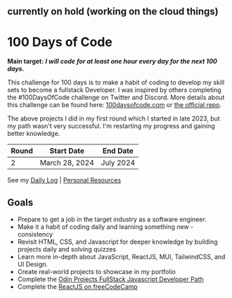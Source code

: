## currently on hold (working on the cloud things)

# 100 Days of Code 

**Main target:** ***I will code for at least one hour every day for the next 100 days.***

This challenge for 100 days is to make a habit of coding to develop my skill sets to become a fullstack Developer. I was inspired by others completing the #100DaysOfCode challenge on Twitter and Discord. More details about this challenge can be found here: [100daysofcode.com](http://100daysofcode.com/ "100daysofcode.com") or [the official repo](https://github.com/Kallaway/100-days-of-code "the official repo").

The above projects I did in my first round which I started in late 2023, but my path wasn't very successful. I'm restarting my progress and gaining better knowledge.

|Round |  Start Date | End Date |
| ------------ | ------------ | ------------ |
| 2 | March 28, 2024 | July 2024|

See my [Daily Log]() | [Personal Resources]()

## Goals
- Prepare to get a job in the target industry as a software engineer.
- Make it a habit of coding daily and learning something new - consistency
- Revisit HTML, CSS, and Javascript for deeper knowledge by building projects daily and solving quizzes
- Learn more in-depth about JavaScript, ReactJS, MUI, TailwindCSS, and UI Design.
- Create real-world projects to showcase in my portfolio
- Complete the [Odin Projects FullStack Javascript Developer Path](https://www.theodinproject.com/paths/full-stack-javascript)
- Complete the [ReactJS on freeCodeCamp](https://www.freecodecamp.org/learn/front-end-development-libraries/#react)

